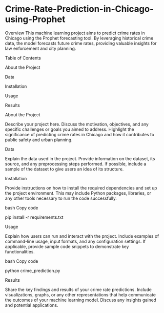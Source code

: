 # Crime-Rate-Prediction-in-Chicago-using-Prophet

Overview
This machine learning project aims to predict crime rates in Chicago using the Prophet forecasting tool. By leveraging historical crime data, the model forecasts future crime rates, providing valuable insights for law enforcement and city planning.

Table of Contents

About the Project

Data

Installation

Usage

Results

About the Project

Describe your project here. Discuss the motivation, objectives, and any specific challenges or goals you aimed to address. Highlight the significance of predicting crime rates in Chicago and how it contributes to public safety and urban planning.

Data

Explain the data used in the project. Provide information on the dataset, its source, and any preprocessing steps performed. If possible, include a sample of the dataset to give users an idea of its structure.

Installation

Provide instructions on how to install the required dependencies and set up the project environment. This may include Python packages, libraries, or any other tools necessary to run the code successfully.

bash
Copy code

pip install -r requirements.txt

Usage

Explain how users can run and interact with the project. Include examples of command-line usage, input formats, and any configuration settings. If applicable, provide sample code snippets to demonstrate key functionalities.

bash
Copy code

python crime_prediction.py

Results

Share the key findings and results of your crime rate predictions. Include visualizations, graphs, or any other representations that help communicate the outcomes of your machine learning model. Discuss any insights gained and potential applications.
